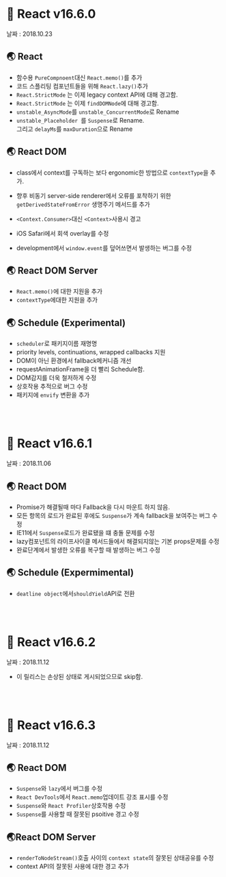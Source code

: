 # 🐳 React v16.6.0

날짜 : 2018.10.23

## 🌏 React

* 함수용 `PureCompnoent`대신 `React.memo()`를 추가
* 코드 스플리팅 컴포넌트들을 위해 `React.lazy()`추가
* `React.StrictMode` 는 이제 legacy context API에 대해 경고함.
* `React.StrictMode` 는 이제 `findDOMNode`에 대해 경고함.
* `unstable_AsyncMode`를 `unstable_ConcurrentMode`로 Rename
* `unstable_Placeholder `를 `Suspense`로 Rename. <br/>그리고 `delayMs`를 `maxDuration`으로 Rename

## 🌏 React DOM

* class에서 context를 구독하는 보다 ergonomic한 방법으로 `contextType`을 추가.
  
* 향후 비동기 server-side renderer에서 오류를 포착하기 위한 `getDerivedStateFromError` 생명주기 메서드를 추가
  
* `<Context.Consumer>`대신 `<Context>`사용시 경고
  
* iOS Safari에서 회색 overlay를 수정
  
* development에서 `window.event`를 덮어쓰면서 발생하는 버그를 수정
  

## 🌏 React DOM Server

* `React.memo()`에 대한 지원을 추가
* `contextType`에대한 지원을 추가

## 🌏 Schedule (Experimental)

* `scheduler`로 패키지이름 재명명
* priority levels, continuations, wrapped callbacks 지원
* DOM이 아닌 환경에서 fallback메커니즘 개선
* requestAnimationFrame을 더 빨리 Schedule함.
* DOM감지를 더욱 철저하게 수정
* 상호작용 추적으로 버그 수정
* 패키지에 `envify` 변환을 추가

<br/><br/>

# 🐳 React v16.6.1

날짜 : 2018.11.06

## 🌏 React DOM

* Promise가 해결될때 마다 Fallback을 다시 마운트 하지 않음.
* 모든 항목의 로드가 완료된 후에도 `Suspense`가 계속 fallback을 보여주는 버그 수정
* IE11에서 `Suspense`로드가 완료됐을 떄 충돌 문제를 수정
* lazy컴포넌트의 라이프사이클 메서드들에서 해결되지않는 기본 props문제를 수정
* 완료단계에서 발생한 오류를 복구할 때 발생하는 버그 수정

## 🌏 Schedule (Expermimental)

* `deatline object`에서`shouldYield`API로 전환

<br/><br/>

# 🐳 React v16.6.2

날짜 : 2018.11.12

* 이 릴리스는 손상된 상태로 게시되었으므로 skip함.

<br/><br/>

# 🐳 React v16.6.3

날짜 : 2018.11.12

## 🌏 React DOM

* `Suspense`와 `lazy`에서 버그를 수정
* `React DevTools`에서 `React.memo`업데이트 강조 표시를 수정
* `Suspense`와 `React Profiler`상호작용 수정
* `Suspense`를 사용할 때 잘못된 psoitive 경고 수정

## 🌏React DOM Server

* `renderToNodeStream()`호출 사이의 `context state`의 잘못된 상태공유를 수정
* context API의 잘못된 사용에 대한 경고 추가
